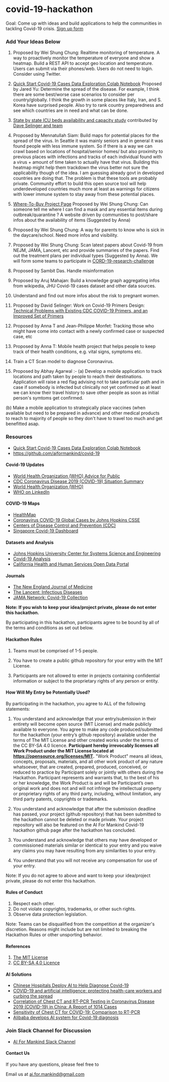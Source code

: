 # covid-19-hackathon

Goal: Come up with ideas and build applications to help the communities in tackling Covid-19 crisis. [Sign up form](https://forms.gle/63vGECLE9yDiDE5j6)

### Add Your Ideas Below

1. Proposed by Wei Shung Chung: Realtime monitoring of temperature. A way to proactively monitor the temperature of everyone and show a heatmap. Build a REST API to accept geo location and temperature. Users can submit via their phones/web. Users do not need to login. Consider using Twitter.

2. [Quick Start Covid-19 Cases Data Exploration Colab Notebook](Covid_19_Data_Exploration.ipynb) Proposed by Jared Yu: Determine the spread of the disease. For example, I think there are some best/worse case scenarios to consider per country/globally. I think the growth in some places like Italy, Iran, and S. Korea have surprised people. Also try to rank country preparedness and see which countries are in need and what can be done.

3. [State by state ICU beds availability and capacity study](https://github.com/aiformankind/covid-19-hackathon/blob/master/by_state_covid_analysis.ipynb) contributed by [Dave Selinger and team](https://github.com/daveselinger)

4. Proposed by Mennatullah Siam: Build maps for potential places for the spread of the virus. In Seattle it was mainly seniors and in general it was found people with less immune system. So if there is a way we can crawl based on locations of hospital/senior homes/ but also proximity to previous places with infections and tracks of each individual found with a virus + amount of time taken to actually have that virus. Building this heatmap might help them trackdown the virus better not sure the applicability though of the idea.  I am guessing already govt in developed countries are doing that. The problem is that these tools are probably private. Community effort to build this open source tool will help underdeveloped countries much more at least as warnings for citizens with lower immune system to stay away from these potential places. 

5. [Where-To-Buy Project Page](https://aiformankind.github.io/where-to-buy/) Proposed by Wei Shung Chung: Can someone tell me where I can find a mask and any essential items during outbreak/quarantine ? A website driven by communities to post/share infos about the availability of items (Suggested by Anna)

6. Proposed by Wei Shung Chung: A way for parents to know who is sick in the daycare/school. Need more infos and visibility.

7. Proposed by Wei Shung Chung: Scan latest papers about Covid-19 from NEJM, JAMA, Lancent, etc and provide summaries of the papers. Find out the treatment plans per individual types (Suggested by Anna). We will form some teams to participate in [CORD-19-research-challenge](https://www.kaggle.com/allen-institute-for-ai/CORD-19-research-challenge)

8. Proposed by Sambit Das. Handle misinformation

9. Proposed by Aruj Mahajan: Build a knowledge graph aggregating infos from wikipedia, JHU Covid-19 cases dataset and other data sources.

10. Understand and find out more infos about the risk to pregnant women.

11. Proposed by David Selinger: Work on Covid-19 Primers Design: [Technical Problems with Existing CDC COVID-19 Primers, and an Improved Set of Primers](https://tomeraltman.net/2020/03/03/technical-problems-COVID-primers.html?fbclid=IwAR0sxmqGJ74GQfjQw3tclmTPl-LLrL5V63aPBv5XkxAwtGZ11GBNsMWD1Qc)

12. Proposed by Anna T and Jean-Philippe Monfet: Tracking those who might have come into contact with a newly confirmed case or suspected case, etc

13. Proposed by Anna T: Mobile health project that helps people to keep track of their health conditions, e.g. vital signs, symptoms etc.

14. Train a CT Scan model to diagnose Coronavirus.

15. Proposed by Abhay Agarwal :-
(a) Develop a mobile application to track locations and path taken by people to reach their destinations. Application will raise a red flag advising not to take particular path and in case if somebody is infected but clinically not yet confirmed so at least we can know their travel history to save other people as soon as initial person's symtoms get confirmed.

(b) Make a mobile application to strategically place vaccines (when available but need to be prepared in advance) and other medical products to reach to majority of people so they don't have to travel too much and get benefitted asap.

### Resources
- [Quick Start Covid-19 Cases Data Exploration Colab Notebook](Covid_19_Data_Exploration.ipynb)
- https://github.com/aiformankind/covid-19

#### Covid-19 Updates
- [World Health Organization (WHO) Advice for Public](https://www.who.int/emergencies/diseases/novel-coronavirus-2019/advice-for-public)
- [CDC Coronavirus Disease 2019 (COVID-19) Situation Summary](https://www.cdc.gov/coronavirus/2019-nCoV/summary.html)
- [World Health Organization (WHO)](https://www.who.int/emergencies/diseases/novel-coronavirus-2019/events-as-they-happen)
- [WHO on LinkedIn](https://www.linkedin.com/company/world-health-organization/)

#### COVID-19 Maps
- [HealthMap](https://www.healthmap.org/covid-19/)
- [Coronavirus COVID-19 Global Cases by Johns Hopkins CSSE](https://www.arcgis.com/apps/opsdashboard/index.html#/bda7594740fd40299423467b48e9ecf6)
- [Centers of Disease Control and Prevention (CDC)](https://www.cdc.gov/coronavirus/2019-ncov/cases-in-us.html)
- [Singapore Covid-19 Dashboard](https://co.vid19.sg/)

#### Datasets and Analysis
- [Johns Hopkins University Center for Systems Science and Engineering](https://github.com/CSSEGISandData/COVID-19)
- [Covid-19 Analysis](https://github.com/AaronWard/covid-19-analysis)
- [California Health and Human Services Open Data Portal](https://data.chhs.ca.gov/dataset/licensed-bed-classification-and-designations-trends)

#### Journals
- [The New England Journal of Medicine](https://www.nejm.org/coronavirus)
- [The Lancent: Infectious Diseases](https://www.thelancet.com/journals/laninf/home)
- [JAMA Network: Covid-19 Collection](https://jamanetwork.com/journals/jama/pages/coronavirus-alert)


**Note: If you wish to keep your idea/project private, please do not enter this hackathon.**

By participating in this hackathon, participants agree to be bound by all of the terms and conditions as set out below.

#### Hackathon Rules
1. Teams must be comprised of 1-5 people.

2. You have to create a public github repository for your entry with the MIT License.

3. Participants are not allowed to enter in projects containing confidential information or subject to the proprietary rights of any person or entity.

#### How Will My Entry be Potentially Used?

By participating in the hackathon, you agree to ALL of the following statements:

1. You understand and acknowledge that your entry/submission in their entirety will become open source (MIT License) and made publicly available to everyone. You agree to make any code produced/submitted for the hackathon (your entry’s github repository) available under the terms of The MIT License and other created works under the terms of the CC BY-SA 4.0 licence. **Participant hereby irrevocably licenses all Work Product under the MIT License located at https://opensource.org/licenses/MIT.** "Work Product" means all ideas, concepts, proposals, materials, and all other work product of any nature whatsoever, that are created, prepared, produced, conceived, or reduced to practice by Participant solely or jointly with others during the Hackathon. Participant represents and warrants that, to the best of his or her knowledge, the Work Product is and will be Participant’s own original work and does not and will not infringe the intellectual property or proprietary rights of any third party, including, without limitation, any third party patents, copyrights or trademarks.

2. You understand and acknowledge that after the submission deadline has passed, your project (github repository) that has been submitted to the hackathon cannot be deleted or made private.  Your project repository will also be featured on the AI For Mankind Covid-19 hackathon github page after the hackathon has concluded.
3. You understand and acknowledge that others may have developed or commissioned materials similar or identical to your entry and you waive any claims you may have resulting from any similarities to your entry.
4. You understand that you will not receive any compensation for use of your entry.
 
Note: If you do not agree to above and want to keep your idea/project private, please do not enter this hackathon.

#### Rules of Conduct
1. Respect each other.
2. Do not violate copyrights, trademarks, or other such rights.
3. Observe data protection legislation.

Note: Teams can be disqualified from the competition at the organizer's discretion. Reasons might include but are not limited to breaking the Hackathon Rules or other unsporting behavior.

#### References
1. [The MIT License](https://opensource.org/licenses/MIT)
2. [CC BY-SA 4.0 Licence](https://creativecommons.org/licenses/by/4.0/)

#### AI Solutions
- [Chinese Hospitals Deploy AI to Help Diagnose Covid-19](https://www.wired.com/story/chinese-hospitals-deploy-ai-help-diagnose-covid-19/)
- [COVID-19 and artificial intelligence: protecting health-care workers and curbing the spread](https://www.thelancet.com/journals/landig/article/PIIS2589-7500(20)30054-6/fulltext)
- [Correlation of Chest CT and RT-PCR Testing in Coronavirus Disease 2019 (COVID-19) in China: A Report of 1014 Cases](https://pubs.rsna.org/doi/10.1148/radiol.2020200642)
- [Sensitivity of Chest CT for COVID-19: Comparison to RT-PCR](https://pubs.rsna.org/doi/10.1148/radiol.2020200432)
- [Alibaba develops AI system for Covid-19 diagnosis](https://technode.com/2020/02/28/tech-for-good-alibaba-develops-ai-system-for-covid-19-diagnosis/)

### Join Slack Channel for Discussion
- [AI For Mankind Slack Channel](https://tinyurl.com/vch2z68)

#### Contact Us
If you have any questions, please feel free to

Email us at [ai.for.mankind@gmail.com](ai.for.mankind@gmail.com)

